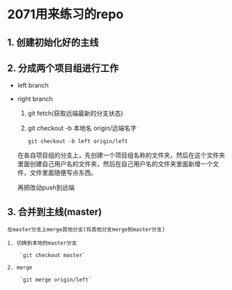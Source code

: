 # 2071用来练习的repo
## 1. 创建初始化好的主线
## 2. 分成两个项目组进行工作

  - left branch
  - right branch

    1. git fetch(获取远端最新的分支状态)
    2. git checkout -b 本地名 origin/远端名字

        `git checkout -b left origin/left`

    在各自项目组的分支上，先创建一个项目组名称的文件夹，然后在这个文件夹里面创建自己用户名的文件夹，然后在自己用户名的文件夹里面新增一个文件，文件里面随便写点东西。

    再把改动push到远端

## 3. 合并到主线(master)

    在master分支上merge其他分支(将其他分支merge到master分支)

    1. 切换到本地的master分支

        `git checkout master`
    
    2. merge

        `git merge origin/left`
